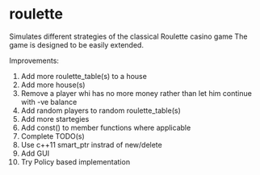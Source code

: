 # roulette

Simulates different strategies of the classical Roulette casino game
The game is designed to be easily extended.

Improvements:

1. Add more roulette_table(s) to a house
2. Add more house(s)
3. Remove a player whi has no more money rather than let him continue with -ve balance
4. Add random players to random roulette_table(s)
5. Add more startegies
6. Add const() to member functions where applicable
7. Complete TODO(s)
8. Use c++11 smart_ptr instrad of new/delete
9. Add GUI
10. Try Policy based implementation
